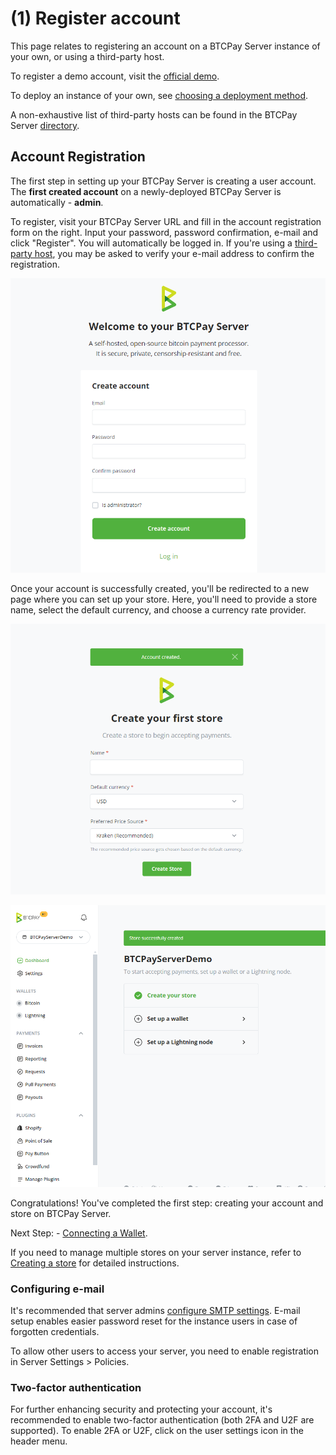 # (1) Register account

This page relates to registering an account on a BTCPay Server instance of your own, or using a third-party host.

To register a demo account, visit the [official demo](https://mainnet.demo.btcpayserver.org/login).

To deploy an instance of your own, see [choosing a deployment method](/Deployment/README.md).

A non-exhaustive list of third-party hosts can be found in the BTCPay Server [directory](https://directory.btcpayserver.org/filter/hosts).

## Account Registration

The first step in setting up your BTCPay Server is creating a user account. The **first created account** on a newly-deployed BTCPay Server is automatically - **admin**.

To register, visit your BTCPay Server URL and fill in the account registration form on the right. Input your password, password confirmation, e-mail and click "Register". You will automatically be logged in. If you're using a [third-party host](/Deployment/ThirdPartyHosting.md), you may be asked to verify your e-mail address to confirm the registration.

![BTCPay Server registration](./img/btcpay-registration-page.png)


Once your account is successfully created, you'll be redirected to a new page where you can set up your store. Here, you'll need to provide a store name, select the default currency, and choose a currency rate provider.

![BTCPay Server registration](./img/btcpay-registration-store-creation.png)

![First Store Creation](./img/FirstStoreCreation.png)


Congratulations! You've completed the first step: creating your account and store on BTCPay Server.

Next Step: - [Connecting a Wallet](./WalletSetup.md).

If you need to manage multiple stores on your server instance, refer to [Creating a store](./CreateStore.md) for detailed instructions.


### Configuring e-mail

It's recommended that server admins [configure SMTP settings](./FAQ/ServerSettings.md#how-to-configure-smtp-settings-in-btcpay). E-mail setup enables easier password reset for the instance users in case of forgotten credentials.

To allow other users to access your server, you need to enable registration in Server Settings > Policies.

### Two-factor authentication

For further enhancing security and protecting your account, it's recommended to enable two-factor authentication (both 2FA and U2F are supported). To enable 2FA or U2F, click on the user settings icon in the header menu.

